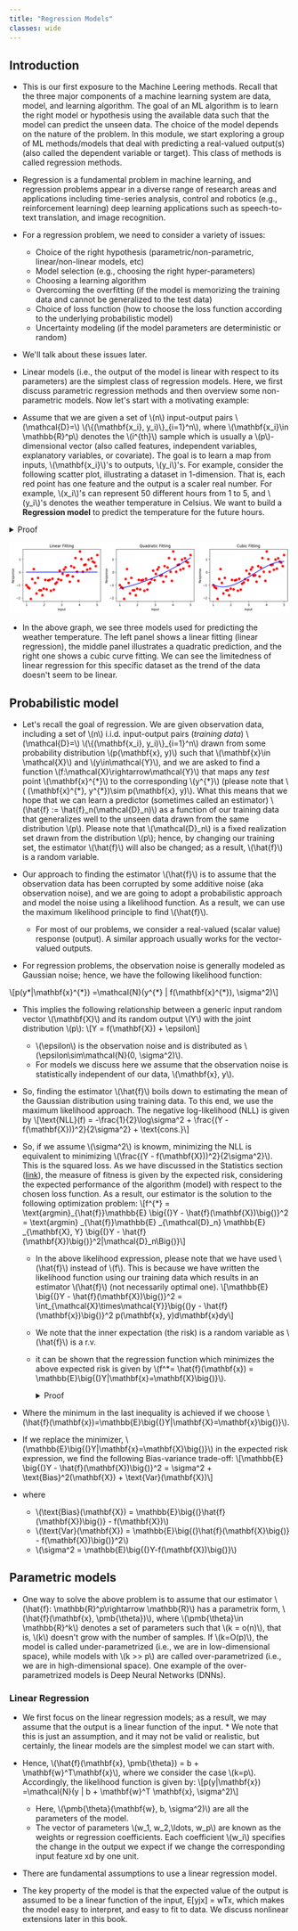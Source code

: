 ```yaml
---
title: "Regression Models"
classes: wide
---
```


## Introduction
* This is our first exposure to the Machine Leering methods. Recall that the three major components of a machine learning system are data, model, and learning algorithm. The goal of an ML algorithm is to learn the right model or hypothesis using the available data such that the model can predict the unseen data. The choice of the model depends on the nature of the problem. In this module, we start exploring a group of ML methods/models that deal with predicting a real-valued output(s) (also called the dependent variable or target). This class of methods is called regression methods. 
* Regression is a fundamental problem in machine learning, and regression problems appear in a diverse range of research areas and applications including time-series analysis, control and robotics (e.g., reinforcement learning) deep learning applications such as speech-to-text translation, and image recognition. 

* For a regression problem, we need to consider a variety of issues:
    - Choice of the right hypothesis (parametric/non-parametric, linear/non-linear models, etc)
    - Model selection (e.g., choosing the right hyper-parameters)
    - Choosing a learning algorithm
    - Overcoming the overfitting (if the model is memorizing the training data and cannot be generalized to the test data)
    - Choice of loss function (how to choose the loss function according to the underlying probabilistic model)
    - Uncertainty modeling (if the model parameters are deterministic or random)
    
* We'll talk about these issues later.
* Linear models (i.e., the output of the model is linear with respect to its parameters) are the simplest class of regression models. Here, we first discuss parametric regression methods and then overview some non-parametric models. Now let's start with a motivating example:
* Assume that we are given a set of \\(n\\) input-output pairs \\(\mathcal{D}=\\) \\(\\{(\mathbf{x_i}, y_i)\\}_{i=1}^n\\), where \\(\mathbf{x_i}\in \mathbb{R}^p\\) denotes the \\(i^{th}\\) sample which is usually a \\(p\\)-dimensional vector (also called features, independent variables, explanatory variables, or covariate). The goal is to learn a map from inputs, \\(\mathbf{x_i}\\)'s to outputs, \\(y_i\\)'s. For example, consider the following scatter plot, illustrating a dataset in 1-dimension. That is, each red point has one feature and the output is a scaler real number. For example, \\(x_i\\)'s can represent 50 different hours from 1 to 5, and \\(y_i\\)'s denotes the weather temperature in Celsius. We want to build a **Regression model** to predict the temperature for the future hours.

<details>
  <summary>Proof</summary>

    
        ```python
        import numpy as np
        import matplotlib.pyplot as plt
        
        n_samples = 50
        sigam = 0.5
        
        X = np.linspace(1, 5, n_samples)
        X = np.expand_dims(X, 1)
        y = (-np.sin(X) + sigam*np.random.randn(n_samples, 1))
        
        X_lin = np.hstack((np.ones((n_samples, 1)), X))
        w_lin = np.linalg.inv(np.matmul(X.T, X))*np.matmul(X.T, y)
        y_hat_lin = np.matmul(X, w_lin)
        
        
        X_quad = np.hstack((np.ones((n_samples, 1)), X, X**2))
        w_quad = np.matmul(np.linalg.inv(np.matmul(X_quad.T, X_quad)), np.matmul(X_quad.T, y))
        y_hat_quad = np.matmul(X_quad, w_quad)
        
        X_cub = np.hstack((np.ones((n_samples, 1)), X, X**2, X**3))
        w_cub = np.matmul(np.linalg.inv(np.matmul(X_cub.T, X_cub)), np.matmul(X_cub.T, y))
        y_hat_cub = np.matmul(X_cub, w_cub)
        
        
        plt.figure(figsize=(10,3))
        
        plt.subplot(131)
        plt.scatter(X, y, color="red", marker=".", s =200)
        plt.plot(X, y_hat_lin, color="blue", linewidth=2)
        plt.xlabel("Input")
        plt.ylabel("Response")
        plt.title("Linear Fitting")
        
        plt.subplot(132)
        plt.scatter(X, y, color="red", marker=".", s =200)
        plt.plot(X, y_hat_quad, color="blue", linewidth=2)
        plt.xlabel("Input")
        plt.ylabel("Response")
        plt.title("Quadratic Fitting")
        
        plt.subplot(133)
        plt.scatter(X, y, color="red", marker=".", s =200)
        plt.plot(X, y_hat_cub, color="blue", linewidth=2)
        plt.xlabel("Input")
        plt.ylabel("Response")
        plt.title("Cubic Fitting")
        
        plt.subplots_adjust(right=1.3)
        plt.show()
        ```
    
    
</details>

![results](/assets/images/output_2_0.png)

* In the above graph, we see three models used for predicting the weather temperature. The left panel shows a linear fitting (linear regression), the middle panel illustrates a quadratic prediction, and the right one shows a cubic curve fitting. We can see the limitedness of linear regression for this specific dataset as the trend of the data doesn't seem to be linear. 

## Probabilistic model

* Let's recall the goal of regression. We are given observation data, including a set of \\(n\\) i.i.d. input-output pairs (_training data_) \\(\mathcal{D}=\\) \\(\\{(\mathbf{x_i}, y_i)\\}_{i=1}^n\\) drawn from some probability distribution \\(p(\mathbf{x}, y)\\) such that \\(\mathbf{x}\in \mathcal{X}\\) and \\(y\in\mathcal{Y}\\), and we are asked to find a function \\(f:\mathcal{X}\rightarrow\mathcal{Y}\\) that maps any _test_ point \\(\mathbf{x}^{\*}\\) to the corresponding \\(y^{\*}\\) (please note that \\( (\mathbf{x}^{\*}, y^{\*})\sim p(\mathbf{x}, y)\\). What this means that we hope that we can learn a predictor (sometimes called an estimator)  \\(\hat{f} := \hat{f}_n(\mathcal{D}_n)\\) as a function of our training data  that generalizes well to the unseen data drawn from the same distribution \\(p\\). Please note that \\(\mathcal{D}_n\\) is a fixed realization set drawn from the distribution \\(p\\); hence, by changing our training set, the estimator \\(\hat{f}\\) will also be changed; as a result, \\(\hat{f}\\) is a random variable.

* Our approach to finding the estimator \\(\hat{f}\\) is to assume that the observation data has been corrupted by some additive noise (aka observation noise), and we are going to adopt a probabilistic approach and model the noise using a likelihood function. As a result, we can use the maximum likelihood principle to find \\(\hat{f}\\). 
    - For most of our problems, we consider a real-valued (scalar value) response (output). A similar approach usually works for the vector-valued outputs. 
* For regression problems, the observation noise is generally modeled as Gaussian noise; hence, we have the following likelihood function:

\\[p(y*\|\mathbf{x}^{\*}) =\mathcal{N}(y^{\*} \| f(\mathbf{x}^{\*}), \sigma^2)\\]

* This implies the following relationship between a generic input random vector \\(\mathbf{X}\\) and its random output \\(Y\\) with the joint distribution \\(p\\):
\\[Y = f(\mathbf{X}) + \epsilon\\]
    - \\(\epsilon\\) is the observation noise and is distributed as \\(\epsilon\sim\mathcal{N}(0, \sigma^2)\\).
    - For models we discuss here we assume that the observation noise is statistically independent of our data, \\(\mathbf{x}, y\\).

* So, finding the estimator \\(\hat{f}\\) boils down to estimating the mean of the Gaussian distribution using training data. To this end, we use the maximum likelihood approach. The negative log-likelihood (NLL) is given by
\\[\text{NLL}(f) = -\frac{1}{2}\log\sigma^2 + \frac{(Y - f(\mathbf{X}))^2}{2\sigma^2} + \text{cons.}\\]

* So, if we assume \\(\sigma^2\\) is knowm, minimizing the NLL is equivalent to minimizing \\(\frac{(Y - f(\mathbf{X}))^2}{2\sigma^2}\\). This is the squared loss. As we have discussed in the Statistics section ([link](https://mrezasoltani.github.io/_pages/Course/module_4/#what-is-statistics)), the measure of fitness is given by the expected risk, considering the expected performance of the algorithm (model) with respect to the chosen loss function. As a result, our estimator is the solution to the following optimization problem:
\\[f^{\*} = \text{argmin}_{\hat{f}}\mathbb{E} \big{(}Y - \hat{f}(\mathbf{X})\big{)}^2 = \text{argmin} _{\hat{f}}\mathbb{E} _{\mathcal{D}_n} \mathbb{E} _{\mathbf{X}, Y} \big{(}Y - \hat{f}(\mathbf{X})\big{)}^2\|\mathcal{D}_n\Big{)}\\]

    - In the above likelihood expression, please note that we have used \\(\hat{f}\\) instead of \\(f\\). This is because we have written the likelihood function using our training data which results in an estimator \\(\hat{f}\\) (not necessarily optimal one).
     \\[\mathbb{E} \big{(}Y - \hat{f}(\mathbf{X})\big{)}^2 = \int_{\mathcal{X}\times\mathcal{Y}}\big{(}y - \hat{f}(\mathbf{x})\big{)}^2 p(\mathbf{x}, y)d\mathbf{x}dy\\]
    - We note that the inner expectation (the risk) is a random variable as \\(\hat{f}\\) is a r.v.
    - it can be shown that the regression function which minimizes the above expected risk is given by \\(f^*= \hat{f}(\mathbf{x}) = \mathbb{E}\big{(}Y\|\mathbf{x}=\mathbf{X}\big{)}\\).
    
        <details>
          <summary>Proof</summary>
            * Now let's see the optimal solution for the above minimization problem. Using the Law of Iterated Expectations:
            \begin{equation}
                 \mathbb{E} \big{(}Y - \hat{f}(\mathbf{X})\big{)}^2  = \mathbb{E}_{\mathbf{X}}\Big{(}\mathbb{E}_{Y\|\mathbf{X}}\big{(}Y - \mathbb{E}\big{(}Y\|\mathbf{X}=\mathbf{x}\big{)} + \mathbb{E} 
                 \big{(}Y\|\mathbf{X}=\mathbf{x}\big{)} - \hat{f}(\mathbf{X})\big{)}^2 \| \mathbf{X}=\mathbf{x}\Big{)}  \\\\\\\\
                 \Longrightarrow \mathbb{E} \big{(}Y - \hat{f}(\mathbf{X})\big{)}^2 = 
                 \mathbb{E}_{\mathbf{X}}\Big{(}\mathbb{E}_{Y\|\mathbf{X}}\big{(}Y - \mathbb{E}\big{(}Y\|\mathbf{X}=\mathbf{x}\big{)}\|\mathbf{X}=\mathbf{x}\big{)}^2 
                 + 2\mathbb{E}_{Y\|\mathbf{X}}\big{(}\big{(}Y - \mathbb{E}\big{(}Y\|\mathbf{X} = \mathbf{x}\big{)}\big{)}\big{(}\mathbb{E}\big{(}Y\|\mathbf{X}=\mathbf{x}\big{)} -  
                 \hat{f}(\mathbf{X})\big{)}\|\mathbf{X} = \mathbf{x}\big{)}
                 + \mathbb{E}_{Y\|\mathbf{X}=\mathbf{x}}\big{(}\mathbb{E}\big{(}Y\|\mathbf{X}=\mathbf{x}\big{)} - \hat{f}(\mathbf{X})\big{)}^2\|\mathbf{X}=\mathbf{x}\Big{)} \\\\\\\\
                 \Longrightarrow \mathbb{E} \big{(}Y - \hat{f}(\mathbf{X})\big{)}^2 = 
                 \mathbb{E}_{\mathbf{X}}\Big{(}\mathbb{E}_{Y\|\mathbf{X}}\big{(}Y - \mathbb{E}\big{(}Y\|\mathbf{X}=\mathbf{x}\big{)}\|\mathbf{X}=\mathbf{x}\big{)}^2 
                 +2\mathbb{E}_{Y\|\mathbf{X}}\big{(}\mathbb{E}\big{(}Y\|\mathbf{X}=\mathbf{x}) -\hat{f}(\mathbf{X}\big{)}\big{)}\|\mathbf{X} = \mathbf{x}\big{)}\times 0
                  + \mathbb{E}_{Y\|\mathbf{X}=\mathbf{x}}\big{(}\mathbb{E}\big{(}Y\|\mathbf{X}=\mathbf{x}\big{)} - \hat{f}(\mathbf{X})\big{)}^2\|\mathbf{X}=\mathbf{x}\Big{)} \\\\\\\\
                  \Longrightarrow \mathbb{E} \big{(}Y - \hat{f}(\mathbf{X})\big{)}^2 \geq  \mathbb{E}\big{(}Y - \mathbb{E}\big{(}Y\|\mathbf{X}=\mathbf{x}\big{)}\big{)}^2 
            \end{equation}
            
       </details>

* Where the minimum in the last inequality is achieved if we choose
                \\(\hat{f}(\mathbf{x})=\mathbb{E}\big{(}Y\|\mathbf{X}=\mathbf{x}\big{)}\\).
  
* If we replace the minimizer, \\(\mathbb{E}\big{(}Y\|\mathbf{x}=\mathbf{X}\big{)}\\) in the expected risk expression, we find the following Bias-variance trade-off:
\\[\mathbb{E} \big{(}Y - \hat{f}(\mathbf{X})\big{)}^2 = \sigma^2 + \text{Bias}^2(\mathbf{X}) + \text{Var}(\mathbf{X})\\]

* where
    - \\(\text{Bias}(\mathbf{X}) = \mathbb{E}\big{(}\hat{f}(\mathbf{X})\big{)} - f(\mathbf{X})\\)
    - \\(\text{Var}(\mathbf{X}) = \mathbb{E}\big{(}\hat{f}(\mathbf{X}\big{)} - f(\mathbf{X})\big{)}^2\\)
    - \\(\sigma^2 = \mathbb{E}\big{(}Y-f(\mathbf{X})\big{)}\\)

## Parametric models

* One way to solve the above problem is to assume that our estimator \\(\hat{f}: \mathbb{R}^p\rightarrow \mathbb{R}\\) has a parametrix form, \\(\hat{f}(\mathbf{x}, \pmb{\theta})\\), where \\(\pmb{\theta}\in \mathbb{R}^k\\) denotes a set of parameters such that \\(k = o(n)\\), that is, \\(k\\) doesn't grow with the number of samples. If \\(k=O(p)\\), the model is called under-parametrized (i.e., we are in low-dimensional space), while models with \\(k >> p\\) are called over-parametrized (i.e., we are in high-dimensional space). One example of the over-parametrized models is Deep Neural Networks (DNNs).

### Linear Regression

* We first focus on the linear regression models; as a result, we may assume that the output is a linear function of the input. * We note that this is just an assumption, and it may not be valid or realistic, but certainly, the linear models are the simplest model we can start with. 
* Hence, \\(\hat{f}(\mathbf{x}, \pmb{\theta}) = b + \mathbf{w}^T\mathbf{x}\\), where we consider the case \\(k=p\\). Accordingly, the likelihood function is given by:
\\[p(y\|\mathbf{x}) =\mathcal{N}(y \| b + \mathbf{w}^T \mathbf{x}, \sigma^2)\\]
    - Here, \\(\pmb{\theta}(\mathbf{w}, b, \sigma^2)\\) are all the parameters of the model. 
    - The vector of parameters \\(w_1, w_2,\ldots, w_p\\) are known as the weights or regression coefficients. Each coefficient       \\(w_i\\) specifies the change in the output we expect if we change the corresponding input feature xd by one unit.

* There are fundamental assumptions to use a linear regression model.

* The key property of the model is that the expected value of the output is assumed to be a linear function of the input, E[yjx] = wTx, which makes the model easy to interpret, and easy to fit to data. We discuss nonlinear extensions later in this book.


```python

```
